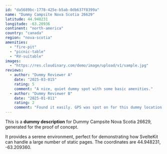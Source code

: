 ```yaml
---
id: "da5689bc-1778-425e-b5ab-0db637f8399a"
name: "Dummy Campsite Nova Scotia 26629"
latitude: 44.948231
longitude: -63.20936
continent: "north-america"
country: "canada"
region: "nova-scotia"
amenities:
  - "fire-pit"
  - "picnic-table"
  - "RV-suitable"
images:
  - "https://res.cloudinary.com/demo/image/upload/v1/sample.jpg"
reviews:
  - author: "Dummy Reviewer A"
    date: "2025-03-015"
    rating: 5
    comment: "A nice, quiet dummy spot with some basic amenities."
  - author: "Dummy Reviewer B"
    date: "2025-01-011"
    rating: 2
    comment: "Found it easily. GPS was spot on for this dummy location."
---
```


This is a **dummy description** for Dummy Campsite Nova Scotia 26629, generated for the proof of concept.

It provides a serene environment, perfect for demonstrating how SvelteKit can handle a large number of static pages. The coordinates are 44.948231, -63.209360.
